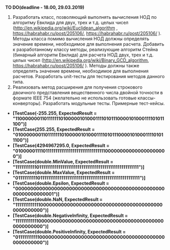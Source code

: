 <b>TO DO(deadline - 18.00, 29.03.2019)</b>
1.	Разработать класс, позволяющий выполнять вычисления НОД по алгоритму Евклида для двух, трех и т.д. целых чисел (http://en.wikipedia.org/wiki/Euclidean_algorithm , https://habrahabr.ru/post/205106/, https://habrahabr.ru/post/205106/ ). Методы класса помимо вычисления НОД должны определять значение времени, необходимое для выполнения расчета. Добавить к разработанному классу методы, реализующие алгоритм Стейна (бинарный алгоритм Евклида) для расчета НОД двух, трех и т.д. целых чисел (http://en.wikipedia.org/wiki/Binary_GCD_algorithm, https://habrahabr.ru/post/205106/ ). Методы должны также  определять значение времени, необходимое для выполнения расчетов. Разработать unit-тесты для тестирования методов данного типа.
2.	Реализовать метод расширения для получения строкового двоичного представления вещественного числа двойной точности в формате IEEE 754 (желательно не использовать готовые классы-конверторы). Разработать модульные тесты. 
Примерные тест-кейсы.<b>
- [TestCase(-255.255, ExpectedResult = "1100000001101111111010000010100011110101110000101000111101011100")]
- [TestCase(255.255, ExpectedResult = "0100000001101111111010000010100011110101110000101000111101011100")]
- [TestCase(4294967295.0, 
ExpectedResult = "0100000111101111111111111111111111111111111000000000000000000000")]
- [TestCase(double.MinValue, ExpectedResult = "1111111111101111111111111111111111111111111111111111111111111111")]
- [TestCase(double.MaxValue, ExpectedResult = "0111111111101111111111111111111111111111111111111111111111111111")]
- [TestCase(double.Epsilon, ExpectedResult = "0000000000000000000000000000000000000000000000000000000000000001")]
- [TestCase(double.NaN,
ExpectedResult = "1111111111111000000000000000000000000000000000000000000000000000")]
- [TestCase(double.NegativeInfinity, 
ExpectedResult = "1111111111110000000000000000000000000000000000000000000000000000")]
- [TestCase(double.PositiveInfinity, 
ExpectedResult = "0111111111110000000000000000000000000000000000000000000000000000")]</b>
